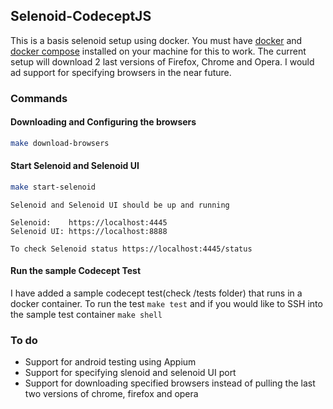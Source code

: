 ## Selenoid-CodeceptJS

This is a basis selenoid setup using docker. You must have [docker](https://docs.docker.com/install/) 
and [docker compose](https://docs.docker.com/compose/install/) installed on your machine for this to work.
The current setup will download 2 last versions of Firefox, Chrome and Opera. I would ad support for 
specifying browsers in the near future.

### Commands

#### Downloading and Configuring the browsers
```bash
make download-browsers
```

#### Start Selenoid and Selenoid UI
```bash
make start-selenoid
```

```
Selenoid and Selenoid UI should be up and running

Selenoid:    https://localhost:4445
Selenoid UI: https://localhost:8888

To check Selenoid status https://localhost:4445/status
```

#### Run the sample Codecept Test

I have added a sample codecept test(check /tests folder) that runs in a docker container. To run the test 
`make test` and if you would like to SSH into the sample test container `make shell`

### To do

- Support for android testing using Appium 
- Support for specifying slenoid and selenoid UI port
- Support for downloading specified browsers instead of pulling the last two versions of chrome, firefox and opera